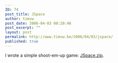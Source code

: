 ```yaml
---
ID: 74
post_title: JSpace
author: timvw
post_date: 2006-04-03 00:20:46
post_excerpt: ""
layout: post
permalink: http://www.timvw.be/2006/04/03/jspace/
published: true
---
```

<p>I wrote a simple shoot-em-up game: <a href="http://www.timvw.be/wp-content/code/java/JSpace.zip">JSpace.zip</a>.</p>